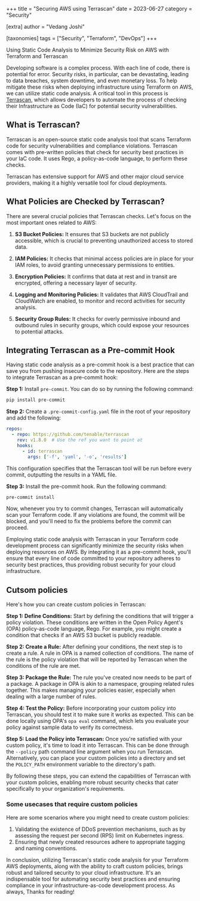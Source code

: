 +++
title = "Securing AWS using Terrascan"
date = 2023-06-27
category = "Security"

[extra]
author = "Vedang Joshi"

[taxonomies]
tags = ["Security", "Terraform", "DevOps"]
+++

Using Static Code Analysis to Minimize Security Risk on AWS with Terraform and Terrascan

Developing software is a complex process. With each line of code, there is potential for error. Security risks, in particular, can be devastating, leading to data breaches, system downtime, and even monetary loss. To help mitigate these risks when deploying infrastructure using Terraform on AWS, we can utilize static code analysis. A critical tool in this process is <a href="https://runterrascan.io/docs/usage/">Terrascan</a>, which allows developers to automate the process of checking their Infrastructure as Code (IaC) for potential security vulnerabilities.

## What is Terrascan?

Terrascan is an open-source static code analysis tool that scans Terraform code for security vulnerabilities and compliance violations. Terrascan comes with pre-written policies that check for security best practices in your IaC code. It uses Rego, a policy-as-code language, to perform these checks. 

Terrascan has extensive support for AWS and other major cloud service providers, making it a highly versatile tool for cloud deployments. 

## What Policies are Checked by Terrascan?

There are several crucial policies that Terrascan checks. Let's focus on the most important ones related to AWS:

1. **S3 Bucket Policies:** It ensures that S3 buckets are not publicly accessible, which is crucial to preventing unauthorized access to stored data.

2. **IAM Policies:** It checks that minimal access policies are in place for your IAM roles, to avoid granting unnecessary permissions to entities.

3. **Encryption Policies:** It confirms that data at rest and in transit are encrypted, offering a necessary layer of security.

4. **Logging and Monitoring Policies:** It validates that AWS CloudTrail and CloudWatch are enabled, to monitor and record activities for security analysis.

5. **Security Group Rules:** It checks for overly permissive inbound and outbound rules in security groups, which could expose your resources to potential attacks.


## Integrating Terrascan as a Pre-commit Hook

Having static code analysis as a pre-commit hook is a best practice that can save you from pushing insecure code to the repository. Here are the steps to integrate Terrascan as a pre-commit hook:

**Step 1:** Install `pre-commit`. You can do so by running the following command:

```bash
pip install pre-commit
```

**Step 2:** Create a `.pre-commit-config.yaml` file in the root of your repository and add the following:

```yaml
repos:
  - repo: https://github.com/tenable/terrascan
    rev: v1.8.0  # Use the ref you want to point at
    hooks:
      - id: terrascan
        args: ['-f', 'yaml', '-o', 'results']
```

This configuration specifies that the Terrascan tool will be run before every commit, outputting the results in a YAML file.

**Step 3:** Install the pre-commit hook. Run the following command:

```bash
pre-commit install
```

Now, whenever you try to commit changes, Terrascan will automatically scan your Terraform code. If any violations are found, the commit will be blocked, and you'll need to fix the problems before the commit can proceed.

Employing static code analysis with Terrascan in your Terraform code development process can significantly minimize the security risks when deploying resources on AWS. By integrating it as a pre-commit hook, you'll ensure that every line of code committed to your repository adheres to security best practices, thus providing robust security for your cloud infrastructure.

## Cutsom policies

Here's how you can create custom policies in Terrascan:

**Step 1: Define Conditions:**
Start by defining the conditions that will trigger a policy violation. These conditions are written in the Open Policy Agent's (OPA) policy-as-code language, Rego. For example, you might create a condition that checks if an AWS S3 bucket is publicly readable.

**Step 2: Create a Rule:**
After defining your conditions, the next step is to create a rule. A rule in OPA is a named collection of conditions. The name of the rule is the policy violation that will be reported by Terrascan when the conditions of the rule are met.

**Step 3: Package the Rule:**
The rule you've created now needs to be part of a package. A package in OPA is akin to a namespace, grouping related rules together. This makes managing your policies easier, especially when dealing with a large number of rules.

**Step 4: Test the Policy:**
Before incorporating your custom policy into Terrascan, you should test it to make sure it works as expected. This can be done locally using OPA's `opa eval` command, which lets you evaluate your policy against sample data to verify its correctness.

**Step 5: Load the Policy into Terrascan:**
Once you're satisfied with your custom policy, it's time to load it into Terrascan. This can be done through the `--policy` path command line argument when you run Terrascan. Alternatively, you can place your custom policies into a directory and set the `POLICY_PATH` environment variable to the directory's path.

By following these steps, you can extend the capabilities of Terrascan with your custom policies, enabling more robust security checks that cater specifically to your organization's requirements.


### Some usecases that require custom policies

Here are some scenarios where you might need to create custom policies:

1. Validating the existence of DDoS prevention mechanisms, such as by assessing the request per second (RPS) limit on Kubernetes ingress.
2. Ensuring that newly created resources adhere to appropriate tagging and naming conventions.

In conclusion, utilizing Terrascan's static code analysis for your Terraform AWS deployments, along with the ability to craft custom policies, brings robust and tailored security to your cloud infrastructure. It's an indispensable tool for automating security best practices and ensuring compliance in your infrastructure-as-code development process. As always, Thanks for reading!